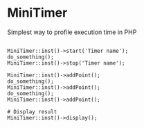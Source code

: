 # MiniTimer
Simplest way to profile execution time in PHP

```

MiniTimer::inst()->start('Timer name');
do_something();
MiniTimer::inst()->stop('Timer name');

MiniTimer::inst()->addPoint();
do_something();
MiniTimer::inst()->addPoint();
do_something();
MiniTimer::inst()->addPoint();

# Display result
MiniTimer::inst()->display();

```
